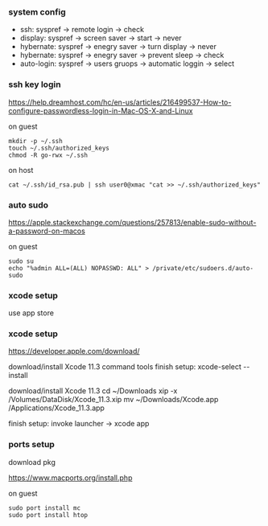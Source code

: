 
### system config

* ssh: syspref -> remote login -> check
* display: syspref -> screen saver -> start -> never
* hybernate: syspref -> enegry saver -> turn display -> never 
* hybernate: syspref -> enegry saver -> prevent sleep -> check 
* auto-login: syspref -> users gruops -> automatic loggin -> select

### ssh key login

https://help.dreamhost.com/hc/en-us/articles/216499537-How-to-configure-passwordless-login-in-Mac-OS-X-and-Linux

on guest
```
mkdir -p ~/.ssh
touch ~/.ssh/authorized_keys
chmod -R go-rwx ~/.ssh
```

on host
```
cat ~/.ssh/id_rsa.pub | ssh user0@xmac "cat >> ~/.ssh/authorized_keys"
```

### auto sudo

https://apple.stackexchange.com/questions/257813/enable-sudo-without-a-password-on-macos


on guest
```
sudo su
echo "%admin ALL=(ALL) NOPASSWD: ALL" > /private/etc/sudoers.d/auto-sudo
```

### xcode setup

use app store


### xcode setup


https://developer.apple.com/download/

download/install Xcode 11.3 command tools
finish setup: xcode-select --install

download/install Xcode 11.3
cd ~/Downloads
xip -x /Volumes/DataDisk/Xcode_11.3.xip
mv ~/Downloads/Xcode.app /Applications/Xcode_11.3.app

finish setup: invoke launcher -> xcode app 

### ports setup

download pkg

https://www.macports.org/install.php

on guest
```
sudo port install mc
sudo port install htop
```
